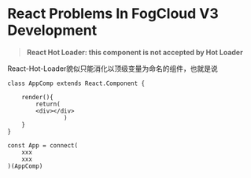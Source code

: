 # React Problems In FogCloud V3 Development

> **React Hot Loader: this component is not accepted by Hot Loader**

React-Hot-Loader貌似只能消化以顶级变量为命名的组件，也就是说

```
class AppComp extends React.Component {

    render(){
        return(
        <div></div>
                )
    }
}

const App = connect(
    xxx
    xxx
)(AppComp)
```